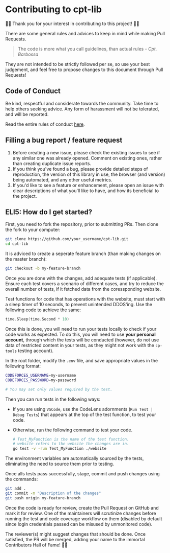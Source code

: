 # Contributing to cpt-lib
:confetti_ball::tada: Thank you for your interest in contributing to this project! :tada::confetti_ball:

There are some general rules and advices to keep in mind while making Pull Requests.

> The code is more what you call guidelines, than actual rules - *Cpt. Barbossa*

They are not intended to be strictly followed per se, so use your best judgement, and feel free to propose changes to this document through Pull Requests!



## Code of Conduct

Be kind, respectful and considerate towards the community. Take time to help others seeking advice. Any form of harassment will not be tolerated, and will be reported.

Read the entire rules of conduct [here](CODE_OF_CONDUCT.md).



## Filling a bug report / feature request

1. Before creating a new issue, please check the existing issues to see if any similar one was already opened. Comment on existing ones, rather than creating duplicate issue reports.
2. If you think you've found a bug, please provide detailed steps of reproduction, the version of this library in use, the browser (and version) being automated, and any other useful metrics.
3. If you'd like to see a feature or enhancement, please open an issue with clear descriptions of what you'll like to have, and how its beneficial to the project.



## ELI5: How do I get started?

First, you need to fork the repository, prior to submitting PRs. Then clone the fork to your computer:

```bash
git clone https://github.com/your_username/cpt-lib.git
cd cpt-lib
```

It is adviced to create a seperate feature branch (than making changes on the master branch):

```bash
git checkout -b my-feature-branch
```

Once you are done with the changes, add adequate tests (if applicable). Ensure each test covers a scenario of different cases, and try to reduce the overall number of tests, if it fetched data from the coressponding website.

Test functions for code that has operations with the website, must start with a sleep timer of 10 seconds, to prevent unintended DDOS'ing. Use the following code to achieve the same:

```go
time.Sleep(time.Second * 10)
```



Once this is done, you will need to run your tests locally to check if your code works as expected. To do this, you will need to use **your personal account**, through which the tests will be conducted (however, do not use data of restricted content in your tests, as they might not work with the `cp-tools` testing account).

In the root folder, modify the `.env` file, and save appropriate values in the following format:

```bash
CODEFORCES_USERNAME=my-username
CODEFORCES_PASSWORD=my-password

# You may set only values required by the test.
```

Then you can run tests in the following ways:

- If you are using `VSCode`, use the CodeLens adornments (`Run Test | Debug Tests`) that appears at the top of the test function, to test your code.

- Otherwise, run the following command to test your code.

  ```bash
  # Test_MyFunction is the name of the test function.
  # website refers to the website the changes are in.
  go test -v -run Test_MyFunction ./website
  ```

The environment variables are automatically sourced by the tests, eliminating the need to source them prior to testing.

Once alls tests pass successfully, stage, commit and push changes using the commands:

```bash
git add .
git commit -m "Description of the changes"
git push origin my-feature-branch
```

Once the code is ready for review, create the Pull Request on GitHub and mark it for review. One of the maintainers will scrutinize changes before running the test and code coverage workflow on them (disabled by default since login credentials passed can be misused by unmonitored code).

The reviewer(s) might suggest changes that should be done. Once satisfied, the PR will be merged, adding your name to the immortal Contributors Hall of Fame! :confetti_ball::confetti_ball: